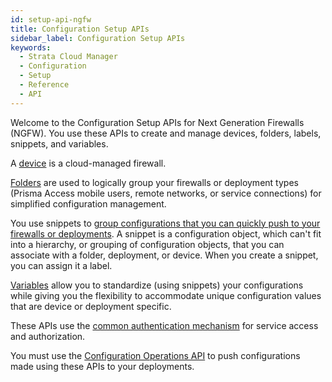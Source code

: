 ```yaml
---
id: setup-api-ngfw
title: Configuration Setup APIs
sidebar_label: Configuration Setup APIs
keywords:
  - Strata Cloud Manager
  - Configuration
  - Setup
  - Reference
  - API
---
```


Welcome to the Configuration Setup APIs for Next Generation Firewalls (NGFW). You use these APIs to
create and manage devices, folders, labels, snippets, and variables.


A [device](https://docs.paloaltonetworks.com/strata-cloud-manager/getting-started/manage-configuration-ngfw-and-prisma-access/device-settings) 
is a cloud-managed firewall.

[Folders](https://docs.paloaltonetworks.com/strata-cloud-manager/getting-started/workflows/workflows-ngfw-setup/folder-management)
are used to logically group your firewalls or deployment types (Prisma Access mobile users,
remote networks, or service connections) for simplified configuration management.

You use snippets to 
[group configurations that you can quickly push to your firewalls or deployments](https://docs.paloaltonetworks.com/strata-cloud-manager/getting-started/manage-configuration-ngfw-and-prisma-access/configuration-scope/snippets). 
A snippet is a configuration object, which can't fit into a hierarchy, or grouping of configuration
objects, that you can associate with a folder, deployment, or device. When you create a snippet, you
can assign it a label.

[Variables](https://docs.paloaltonetworks.com/strata-cloud-manager/getting-started/manage-configuration-ngfw-and-prisma-access/configuration-scope/variables)
allow you to standardize (using snippets) your configurations while giving you the
flexibility to accommodate unique configuration values that are device or deployment specific.

These APIs use the [common authentication mechanism](/scm/docs/getstarted) for service access and authorization.

You must use the [Configuration Operations API](/scm/api/config/ngfw/operations/operations-api-ngfw) to push
configurations made using these APIs to your deployments.
